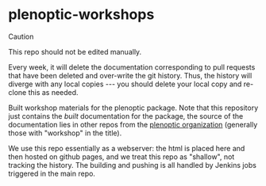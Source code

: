 # plenoptic-workshops

> [!CAUTION]
> This repo should not be edited manually.
> 
> Every week, it will delete the documentation corresponding to pull requests that have been deleted and over-write the git history. Thus, the history will diverge with any local copies --- you should delete your local copy and re-clone this as needed.

Built workshop materials for the plenoptic package. Note that this repository
just contains the *built* documentation for the package, the source of the
documentation lies in other repos from the [plenoptic
organization](https://github.com/plenoptic-org) (generally those with "workshop"
in the title).

We use this repo essentially as a webserver: the html is placed here and then
hosted on github pages, and we treat this repo as "shallow", not tracking the
history. The building and pushing is all handled by Jenkins jobs triggered in
the main repo.
